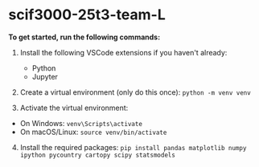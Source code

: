 # scif3000-25t3-team-L

**To get started, run the following commands:**

1. Install the following VSCode extensions if you haven't already:

   - Python
   - Jupyter

2. Create a virtual environment (only do this once):
   `python -m venv venv`

3. Activate the virtual environment:

- On Windows: `venv\Scripts\activate`
- On macOS/Linux: `source venv/bin/activate`

4. Install the required packages:
   `pip install pandas matplotlib numpy ipython pycountry cartopy scipy statsmodels`
